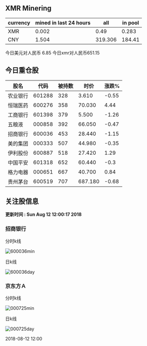 ## XMR Minering

|currency|mined in last 24 hours|all|in pool|
|---|---|---|---|
|XMR|0.002|0.49|0.283|
|CNY|1.504|319.306|184.41|

今日美元对人民币 6.85	今日xmr对人民币651.15


## 今日重仓股 

|股名|代码|被持数|时价|涨跌%|
|---|---|---|---|---|
|农业银行|601288|328|3.610|-0.55|
|恒瑞医药|600276|358|70.030|4.44|
|工商银行|601398|379|5.500|-1.26|
|五粮液|000858|392|66.050|-0.47|
|招商银行|600036|453|28.440|-1.15|
|美的集团|000333|507|44.980|-0.35|
|伊利股份|600887|518|27.420|1.29|
|中国平安|601318|652|60.440|-0.3|
|格力电器|000651|667|40.700|0.84|
|贵州茅台|600519|707|687.180|-0.68|

## 关注股信息
**更新时间 : Sun Aug 12 12:00:17 2018**
### 招商银行 
分时k线

![600036min](http://image.sinajs.cn/newchart/min/n/sh600036.gif)

日k线

![600036day](http://image.sinajs.cn/newchart/daily/n/sh600036.gif)

### 京东方Ａ 
分时k线

![000725min](http://image.sinajs.cn/newchart/min/n/sz000725.gif)

日k线

![000725day](http://image.sinajs.cn/newchart/daily/n/sz000725.gif)

2018-08-12 12:00